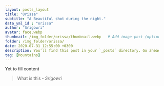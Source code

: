 ```yaml
---
layout: posts_layout
title: "Orissa"
subtitle: "A Beautiful shot during the night."
data_yml_id : "orissa"
author: "Srigowri"
avatar: face.webp
thumbnail: /img_folder/orissa/thumbnail.webp   # Add image post (optional)
folder: /img_folder/orissa/
date: 2020-07-31 12:55:00 +0300
description: You’ll find this post in your `_posts` directory. Go ahead and edit it and re-build the site to see your changes. # Add post description (optional)
tag: [Mountains]
---
```

Yet to fill content


> What is this <cite>- Srigowri</cite>

